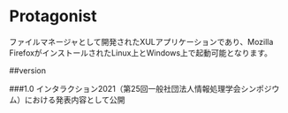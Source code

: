 # Protagonist

ファイルマネージャとして開発されたXULアプリケーションであり、Mozilla FirefoxがインストールされたLinux上とWindows上で起動可能となります。

##version

###1.0
インタラクション2021（第25回一般社団法人情報処理学会シンポジウム）における発表内容として公開
